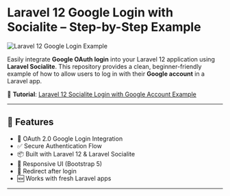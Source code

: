# Laravel 12 Google Login with Socialite – Step-by-Step Example

![Laravel 12 Google Login Example](https://itstuffsolutiotions.io/wp-content/uploads/2025/08/google-user-blade.webp)

Easily integrate **Google OAuth login** into your Laravel 12 application using **Laravel Socialite**. This repository provides a clean, beginner-friendly example of how to allow users to log in with their **Google account** in a Laravel app.

🔗 **Tutorial**: [Laravel 12 Socialite Login with Google Account Example](https://itstuffsolutiotions.io/laravel-12-socialite-login-with-google-account-example/)

---

## 🚀 Features

- 🔐 OAuth 2.0 Google Login Integration
- ✅ Secure Authentication Flow
- 📦 Built with Laravel 12 & Laravel Socialite
- 📱 Responsive UI (Bootstrap 5)
- 🔄 Redirect after login
- 🆕 Works with fresh Laravel apps

---


